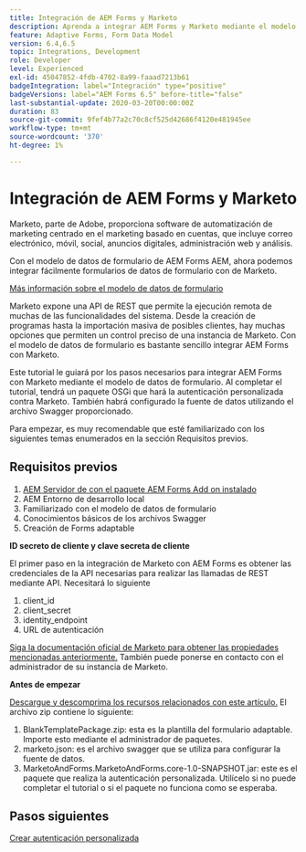 ```yaml
---
title: Integración de AEM Forms y Marketo
description: Aprenda a integrar AEM Forms y Marketo mediante el modelo de datos de formulario de AEM Forms.
feature: Adaptive Forms, Form Data Model
version: 6.4,6.5
topic: Integrations, Development
role: Developer
level: Experienced
exl-id: 45047852-4fdb-4702-8a99-faaad7213b61
badgeIntegration: label="Integración" type="positive"
badgeVersions: label="AEM Forms 6.5" before-title="false"
last-substantial-update: 2020-03-20T00:00:00Z
duration: 83
source-git-commit: 9fef4b77a2c70c8cf525d42686f4120e481945ee
workflow-type: tm+mt
source-wordcount: '370'
ht-degree: 1%

---
```


# Integración de AEM Forms y Marketo

Marketo, parte de Adobe, proporciona software de automatización de marketing centrado en el marketing basado en cuentas, que incluye correo electrónico, móvil, social, anuncios digitales, administración web y análisis.

Con el modelo de datos de formulario de AEM Forms AEM, ahora podemos integrar fácilmente formularios de datos de formulario con de Marketo.

[Más información sobre el modelo de datos de formulario](https://helpx.adobe.com/experience-manager/6-5/forms/using/data-integration.html)

Marketo expone una API de REST que permite la ejecución remota de muchas de las funcionalidades del sistema. Desde la creación de programas hasta la importación masiva de posibles clientes, hay muchas opciones que permiten un control preciso de una instancia de Marketo. Con el modelo de datos de formulario es bastante sencillo integrar AEM Forms con Marketo.

Este tutorial le guiará por los pasos necesarios para integrar AEM Forms con Marketo mediante el modelo de datos de formulario. Al completar el tutorial, tendrá un paquete OSGi que hará la autenticación personalizada contra Marketo. También habrá configurado la fuente de datos utilizando el archivo Swagger proporcionado.

Para empezar, es muy recomendable que esté familiarizado con los siguientes temas enumerados en la sección Requisitos previos.

## Requisitos previos

1. [AEM Servidor de con el paquete AEM Forms Add on instalado](/help/forms/adaptive-forms/installing-aem-form-on-windows-tutorial-use.md)
1. AEM Entorno de desarrollo local
1. Familiarizado con el modelo de datos de formulario
1. Conocimientos básicos de los archivos Swagger
1. Creación de Forms adaptable

**ID secreto de cliente y clave secreta de cliente**

El primer paso en la integración de Marketo con AEM Forms es obtener las credenciales de la API necesarias para realizar las llamadas de REST mediante API. Necesitará lo siguiente

1. client_id
1. client_secret
1. identity_endpoint
1. URL de autenticación

[Siga la documentación oficial de Marketo para obtener las propiedades mencionadas anteriormente.](https://developers.marketo.com/rest-api/) También puede ponerse en contacto con el administrador de su instancia de Marketo.

**Antes de empezar**

[Descargue y descomprima los recursos relacionados con este artículo.](assets/aemformsandmarketo.zip) El archivo zip contiene lo siguiente:

1. BlankTemplatePackage.zip: esta es la plantilla del formulario adaptable. Importe esto mediante el administrador de paquetes.
1. marketo.json: es el archivo swagger que se utiliza para configurar la fuente de datos.
1. MarketoAndForms.MarketoAndForms.core-1.0-SNAPSHOT.jar: este es el paquete que realiza la autenticación personalizada. Utilícelo si no puede completar el tutorial o si el paquete no funciona como se esperaba.

## Pasos siguientes

[Crear autenticación personalizada](./part2.md)
